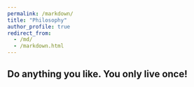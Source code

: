 ```yaml
---
permalink: /markdown/
title: "Philosophy"
author_profile: true
redirect_from: 
  - /md/
  - /markdown.html
---
```


## Do anything you like. You only live once!
